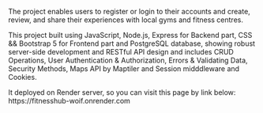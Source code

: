 <p>The project enables users to register or login to their accounts and create, review, and share their experiences with local gyms
and fitness centres.</p> 
<p>This project built using JavaScript, Node.js, Express for Backend part, CSS && Bootstrap 5 for Frontend part and PostgreSQL database, showing robust server-side development and
RESTful API design and includes CRUD Operations, User Authentication & Authorization, Errors & Validating Data, Security Methods, Maps API by Maptiler and Session
midddleware and Cookies.</p> 
It deployed on Render server, so you can visit this page by link below: <br>
https://fitnesshub-woif.onrender.com
